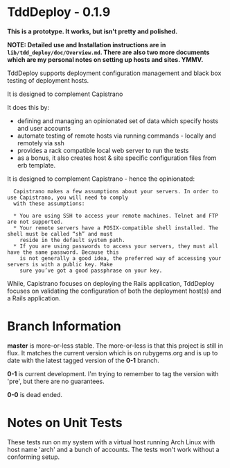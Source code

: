 # TddDeploy - 0.1.9

**This is a prototype. It works, but isn't pretty and polished.**

**NOTE: Detailed use and Installation instructions are in `lib/tdd_deploy/doc/Overview.md`.
There are also two more documents which are my personal notes on setting up hosts and sites. YMMV.**

TddDeploy supports deployment configuration management and black box testing of deployment
hosts.

It is designed to complement Capistrano

It does this by:

* defining and managing an opinionated set of data which specify hosts and user accounts
* automate testing of remote hosts via running commands - locally and remotely via ssh
* provides a rack compatible local web server to run the tests
* as a bonus, it also creates host & site specific configuration files from erb template.

It is designed to complement Capistrano - hence the opinionated:

      Capistrano makes a few assumptions about your servers. In order to use Capistrano, you will need to comply
      with these assumptions:

      * You are using SSH to access your remote machines. Telnet and FTP are not supported.
      * Your remote servers have a POSIX-compatible shell installed. The shell must be called “sh” and must
        reside in the default system path.
      * If you are using passwords to access your servers, they must all have the same password. Because this
        is not generally a good idea, the preferred way of accessing your servers is with a public key. Make
        sure you’ve got a good passphrase on your key.

While, Capistrano focuses on deploying the Rails application, TddDeploy focuses on validating the
configuration of both the deployment host(s) and a Rails application.

# Branch Information

**master** is more-or-less stable. The more-or-less is that this project is still in flux.
It matches the current version which is on rubygems.org and is up to date with the latest
tagged version of the **0-1** branch.

**0-1** is current development. I'm trying to remember to tag the version with 'pre<something>',
but there are no guarantees.

**0-0** is dead ended.

# Notes on Unit Tests

These tests run on my system with a virtual host running Arch Linux with host name 'arch'
and a bunch of accounts. The tests won't work without a conforming setup.
